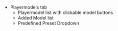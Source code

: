 * Playermodels tab 
   * Playermodel list with clickable model buttons
   * Added Model list
   * Predefined Preset Dropdown
